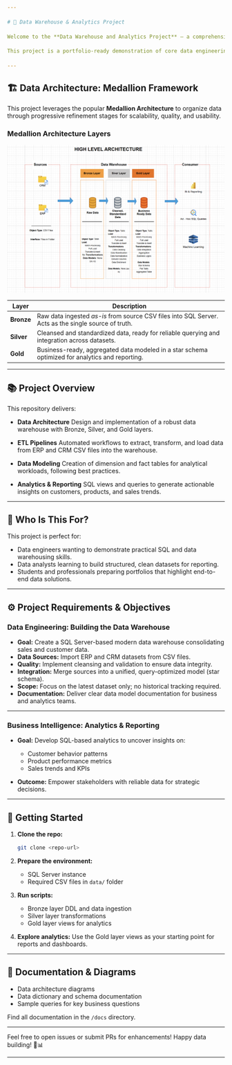 ```yaml
---

# 🚀 Data Warehouse & Analytics Project

Welcome to the **Data Warehouse and Analytics Project** — a comprehensive solution showcasing the full data lifecycle from raw ingestion to actionable business insights.

This project is a portfolio-ready demonstration of core data engineering, warehousing, and analytics skills, designed to be easy to understand, reproduce, and extend.

---
```


## 🏗️ Data Architecture: Medallion Framework

This project leverages the popular **Medallion Architecture** to organize data through progressive refinement stages for scalability, quality, and usability.

### Medallion Architecture Layers

![Medallion Architecture](docs/data_architecture.png)

| Layer      | Description                                                                                          |
| ---------- | ---------------------------------------------------------------------------------------------------- |
| **Bronze** | Raw data ingested *as-is* from source CSV files into SQL Server. Acts as the single source of truth. |
| **Silver** | Cleansed and standardized data, ready for reliable querying and integration across datasets.         |
| **Gold**   | Business-ready, aggregated data modeled in a star schema optimized for analytics and reporting.      |

---

## 📚 Project Overview

This repository delivers:

* **Data Architecture**
  Design and implementation of a robust data warehouse with Bronze, Silver, and Gold layers.

* **ETL Pipelines**
  Automated workflows to extract, transform, and load data from ERP and CRM CSV files into the warehouse.

* **Data Modeling**
  Creation of dimension and fact tables for analytical workloads, following best practices.

* **Analytics & Reporting**
  SQL views and queries to generate actionable insights on customers, products, and sales trends.

---

## 🎯 Who Is This For?

This project is perfect for:

* Data engineers wanting to demonstrate practical SQL and data warehousing skills.
* Data analysts learning to build structured, clean datasets for reporting.
* Students and professionals preparing portfolios that highlight end-to-end data solutions.

---

## ⚙️ Project Requirements & Objectives

### Data Engineering: Building the Data Warehouse

* **Goal:** Create a SQL Server-based modern data warehouse consolidating sales and customer data.
* **Data Sources:** Import ERP and CRM datasets from CSV files.
* **Quality:** Implement cleansing and validation to ensure data integrity.
* **Integration:** Merge sources into a unified, query-optimized model (star schema).
* **Scope:** Focus on the latest dataset only; no historical tracking required.
* **Documentation:** Deliver clear data model documentation for business and analytics teams.

---

### Business Intelligence: Analytics & Reporting

* **Goal:** Develop SQL-based analytics to uncover insights on:

  * Customer behavior patterns
  * Product performance metrics
  * Sales trends and KPIs

* **Outcome:** Empower stakeholders with reliable data for strategic decisions.

---

## 🚀 Getting Started

1. **Clone the repo:**

   ```bash
   git clone <repo-url>
   ```

2. **Prepare the environment:**

   * SQL Server instance
   * Required CSV files in `data/` folder

3. **Run scripts:**

   * Bronze layer DDL and data ingestion
   * Silver layer transformations
   * Gold layer views for analytics

4. **Explore analytics:**
   Use the Gold layer views as your starting point for reports and dashboards.

---

## 📖 Documentation & Diagrams

* Data architecture diagrams
* Data dictionary and schema documentation
* Sample queries for key business questions

Find all documentation in the `/docs` directory.

---

Feel free to open issues or submit PRs for enhancements!
Happy data building! 💾📊

---
